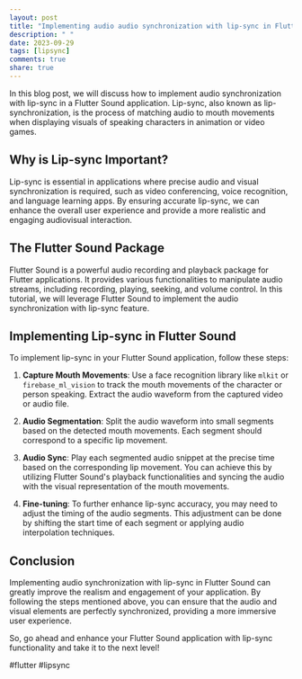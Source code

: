 ```yaml
---
layout: post
title: "Implementing audio audio synchronization with lip-sync in Flutter Sound"
description: " "
date: 2023-09-29
tags: [lipsync]
comments: true
share: true
---
```


In this blog post, we will discuss how to implement audio synchronization with lip-sync in a Flutter Sound application. Lip-sync, also known as lip-synchronization, is the process of matching audio to mouth movements when displaying visuals of speaking characters in animation or video games.

## Why is Lip-sync Important?

Lip-sync is essential in applications where precise audio and visual synchronization is required, such as video conferencing, voice recognition, and language learning apps. By ensuring accurate lip-sync, we can enhance the overall user experience and provide a more realistic and engaging audiovisual interaction.

## The Flutter Sound Package

Flutter Sound is a powerful audio recording and playback package for Flutter applications. It provides various functionalities to manipulate audio streams, including recording, playing, seeking, and volume control. In this tutorial, we will leverage Flutter Sound to implement the audio synchronization with lip-sync feature.

## Implementing Lip-sync in Flutter Sound

To implement lip-sync in your Flutter Sound application, follow these steps:

1. **Capture Mouth Movements**: Use a face recognition library like `mlkit` or `firebase_ml_vision` to track the mouth movements of the character or person speaking. Extract the audio waveform from the captured video or audio file.

2. **Audio Segmentation**: Split the audio waveform into small segments based on the detected mouth movements. Each segment should correspond to a specific lip movement.

3. **Audio Sync**: Play each segmented audio snippet at the precise time based on the corresponding lip movement. You can achieve this by utilizing Flutter Sound's playback functionalities and syncing the audio with the visual representation of the mouth movements.

4. **Fine-tuning**: To further enhance lip-sync accuracy, you may need to adjust the timing of the audio segments. This adjustment can be done by shifting the start time of each segment or applying audio interpolation techniques.

## Conclusion

Implementing audio synchronization with lip-sync in Flutter Sound can greatly improve the realism and engagement of your application. By following the steps mentioned above, you can ensure that the audio and visual elements are perfectly synchronized, providing a more immersive user experience.

So, go ahead and enhance your Flutter Sound application with lip-sync functionality and take it to the next level!

#flutter #lipsync
